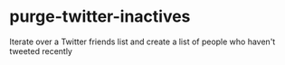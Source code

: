 # purge-twitter-inactives
Iterate over a Twitter friends list and create a list of people who haven't tweeted recently
